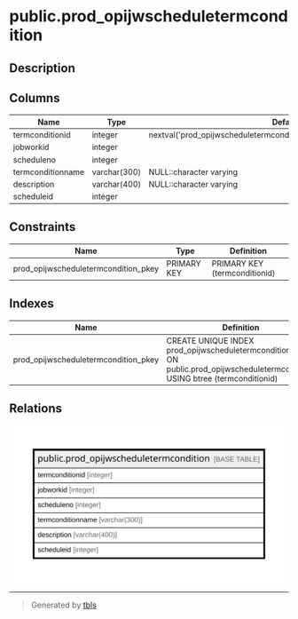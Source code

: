 # public.prod_opijwscheduletermcondition

## Description

## Columns

| Name | Type | Default | Nullable | Children | Parents | Comment |
| ---- | ---- | ------- | -------- | -------- | ------- | ------- |
| termconditionid | integer | nextval('prod_opijwscheduletermcondition_termconditionid_seq'::regclass) | false |  |  |  |
| jobworkid | integer |  | true |  |  |  |
| scheduleno | integer |  | true |  |  |  |
| termconditionname | varchar(300) | NULL::character varying | true |  |  |  |
| description | varchar(400) | NULL::character varying | true |  |  |  |
| scheduleid | integer |  | true |  |  |  |

## Constraints

| Name | Type | Definition |
| ---- | ---- | ---------- |
| prod_opijwscheduletermcondition_pkey | PRIMARY KEY | PRIMARY KEY (termconditionid) |

## Indexes

| Name | Definition |
| ---- | ---------- |
| prod_opijwscheduletermcondition_pkey | CREATE UNIQUE INDEX prod_opijwscheduletermcondition_pkey ON public.prod_opijwscheduletermcondition USING btree (termconditionid) |

## Relations

![er](public.prod_opijwscheduletermcondition.svg)

---

> Generated by [tbls](https://github.com/k1LoW/tbls)
